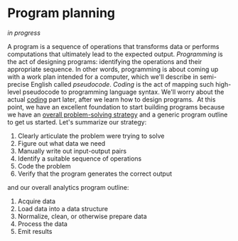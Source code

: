 # Program planning

*in progress*

A program is a sequence of operations that transforms data or performs computations that ultimately lead to the expected output. *Programming* is the act of designing programs: identifying the operations and their appropriate sequence.  In other words, programming is about coming up with a work plan intended for a computer, which we'll describe in semi-precise English called *pseudocode*. *Coding* is the act of mapping such high-level pseudocode to programming language syntax. We'll worry about the actual [coding](coding.md) part later, after we learn how to design programs.
 At this point, we have an excellent foundation to start building programs because we have an [overall problem-solving strategy](programming.md) and a generic program outline to get us started.  Let's summarize our strategy:

1. Clearly articulate the problem were trying to solve
2. Figure out what data we need
3. Manually write out input-output pairs
4. Identify a suitable sequence of operations
5. Code the problem
6. Verify that the program generates the correct output

and our overall analytics program outline:

1. Acquire data
2. Load data into a data structure
2. Normalize, clean, or otherwise prepare data
3. Process the data
4. Emit results

